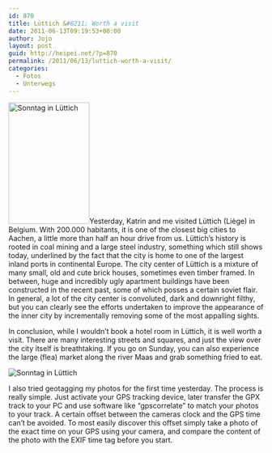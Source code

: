 ```yaml
---
id: 870
title: Lüttich &#8211; Worth a visit
date: 2011-06-13T09:19:53+00:00
author: Jojo
layout: post
guid: http://heipei.net/?p=870
permalink: /2011/06/13/luttich-worth-a-visit/
categories:
  - Fotos
  - Unterwegs
---
```

<p class="hyphenate">
  <a href="https://secure.flickr.com/photos/heipei/5824005845/" title="Sonntag in Lüttich by heipei, on Flickr"><img data-echo="https://farm4.static.flickr.com/3482/5824005845_be55ec3126_m.jpg" width="160" height="240" alt="Sonntag in Lüttich" class="alignleft" /></a>Yesterday, Katrin and me visited Lüttich (Liège) in Belgium. With 200.000 habitants, it is one of the closest big cities to Aachen, a little more than half an hour drive from us. Lüttich&#8217;s history is rooted in coal mining and a large steel industry, something which still shows today, underlined by the fact that the city is home to one of the largest inland ports in continental Europe. The city center of Lüttich is a mixture of many small, old and cute brick houses, sometimes even timber framed. In between, huge and incredibly ugly apartment buildings have been constructed in the recent past, some of which posses a certain soviet flair. In general, a lot of the city center is convoluted, dark and downright filthy, but you can clearly see the efforts undertaken to improve the appearance of the inner city by incrementally removing some of the most appalling sights.
</p>

<p class="hyphenate">
  In conclusion, while I wouldn&#8217;t book a hotel room in Lüttich, it is well worth a visit. There are many interesting streets and squares, and just the view over the city itself is breathtaking. If you go on Sunday, you can also experience the large (flea) market along the river Maas and grab something fried to eat.
</p>

<div class="img aligncenter">
<img data-echo="https://farm4.static.flickr.com/3367/5824007367_41b15a3802_b.jpg" alt="Sonntag in Lüttich" class="aligncenter" />
</div>

<p class="hyphenate">
  I also tried geotagging my photos for the first time yesterday. The process is really simple. Just activate your GPS tracking device, later transfer the GPX track to your PC and use software like &#8220;gpscorrelate&#8221; to match your photos to your track. A certain offset between the cameras clock and the GPS time can&#8217;t be avoided. To most easily discover this offset simply take a photo of the exact time on your GPS using your camera, and compare the content of the photo with the EXIF time tag before you start.
</p>
